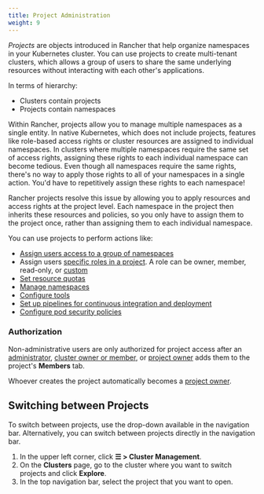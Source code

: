 ```yaml
---
title: Project Administration
weight: 9
---
```


_Projects_ are objects introduced in Rancher that help organize namespaces in your Kubernetes cluster. You can use projects to create multi-tenant clusters, which allows a group of users to share the same underlying resources without interacting with each other's applications.

In terms of hierarchy:

- Clusters contain projects
- Projects contain namespaces

Within Rancher, projects allow you to manage multiple namespaces as a single entity. In native Kubernetes, which does not include projects, features like role-based access rights or cluster resources are assigned to individual namespaces. In clusters where multiple namespaces require the same set of access rights, assigning these rights to each individual namespace can become tedious. Even though all namespaces require the same rights, there's no way to apply those rights to all of your namespaces in a single action. You'd have to repetitively assign these rights to each namespace!

Rancher projects resolve this issue by allowing you to apply resources and access rights at the project level. Each namespace in the project then inherits these resources and policies, so you only have to assign them to the project once, rather than assigning them to each individual namespace.

You can use projects to perform actions like:

- [Assign users access to a group of namespaces](https://rancher.com/docs/rancher/v2.6/en/project-admin/project-members)
- Assign users [specific roles in a project](https://rancher.com/docs/rancher/v2.6/en/admin-settings/rbac/cluster-project-roles/#project-roles). A role can be owner, member, read-only, or [custom](https://rancher.com/docs/rancher/v2.6/en/admin-settings/rbac/default-custom-roles/)
- [Set resource quotas](https://rancher.com/docs/rancher/v2.6/en/project-admin/resource-quotas/)
- [Manage namespaces](https://rancher.com/docs/rancher/v2.6/en/project-admin/namespaces/)
- [Configure tools](https://rancher.com/docs/rancher/v2.6/en/project-admin/tools/)
- [Set up pipelines for continuous integration and deployment](https://rancher.com/docs/rancher/v2.6/en/project-admin/pipelines)
- [Configure pod security policies](https://rancher.com/docs/rancher/v2.6/en/project-admin/pod-security-policies)

### Authorization

Non-administrative users are only authorized for project access after an [administrator](https://rancher.com/docs/rancher/v2.6/en/admin-settings/rbac/global-permissions/), [cluster owner or member](https://rancher.com/docs/rancher/v2.6/en/admin-settings/rbac/cluster-project-roles/#cluster-roles), or [project owner](https://rancher.com/docs/rancher/v2.6/en/admin-settings/rbac/cluster-project-roles/#project-roles) adds them to the project's **Members** tab.

Whoever creates the project automatically becomes a [project owner](https://rancher.com/docs/rancher/v2.6/en/admin-settings/rbac/cluster-project-roles/#project-roles).

## Switching between Projects

To switch between projects, use the drop-down available in the navigation bar. Alternatively, you can switch between projects directly in the navigation bar.

1. In the upper left corner, click **☰ > Cluster Management**.
1. On the **Clusters** page, go to the cluster where you want to switch projects and click **Explore**.
1. In the top navigation bar, select the project that you want to open.
